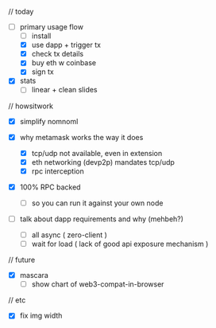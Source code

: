 // today

- [ ] primary usage flow
  - [ ] install
  - [x] use dapp + trigger tx
  - [x] check tx details
  - [x] buy eth w coinbase
  - [x] sign tx

- [x] stats
  - [ ] linear + clean slides

// howsitwork

- [x] simplify nomnoml

- [x] why metamask works the way it does
  - [x] tcp/udp not available, even in extension
  - [x] eth networking (devp2p) mandates tcp/udp
  - [x] rpc interception

- [X] 100% RPC backed
  - [ ] so you can run it against your own node

- [ ] talk about dapp requirements and why (mehbeh?)
  - [ ] all async ( zero-client )
  - [ ] wait for load ( lack of good api exposure mechanism )

// future

- [x] mascara
  - [ ] show chart of web3-compat-in-browser

// etc

- [x] fix img width